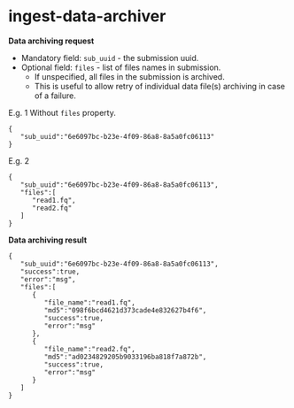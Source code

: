 # ingest-data-archiver

__Data archiving request__

- Mandatory field: `sub_uuid` - the submission uuid.
- Optional field: `files` - list of files names in submission. 
    - If unspecified, all files in the submission is archived.
    - This is useful to allow retry of individual data file(s) archiving in case of a failure.

E.g. 1 Without `files` property.
```
{
   "sub_uuid":"6e6097bc-b23e-4f09-86a8-8a5a0fc06113"
}
```

E.g. 2
```
{
   "sub_uuid":"6e6097bc-b23e-4f09-86a8-8a5a0fc06113",
   "files":[
      "read1.fq",
      "read2.fq"
   ]
}
```


__Data archiving result__
```
{
   "sub_uuid":"6e6097bc-b23e-4f09-86a8-8a5a0fc06113",
   "success":true,
   "error":"msg",
   "files":[
      {
         "file_name":"read1.fq",
         "md5":"098f6bcd4621d373cade4e832627b4f6",
         "success":true,
         "error":"msg"
      },
      {
         "file_name":"read2.fq",
         "md5":"ad0234829205b9033196ba818f7a872b",
         "success":true,
         "error":"msg"
      }
   ]
}
```
